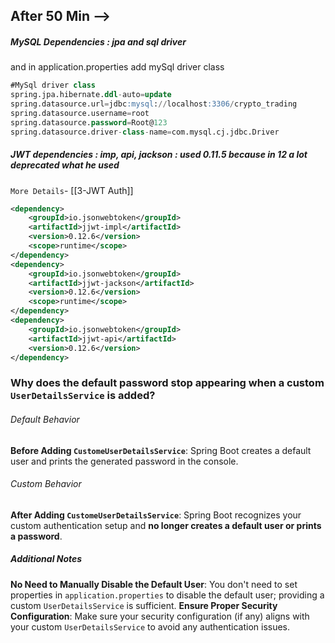 ## After 50 Min -->

##### MySQL Dependencies : jpa and sql driver
and in application.properties add mySql driver class
```sql
#MySql driver class  
spring.jpa.hibernate.ddl-auto=update  
spring.datasource.url=jdbc:mysql://localhost:3306/crypto_trading  
spring.datasource.username=root  
spring.datasource.password=Root@123  
spring.datasource.driver-class-name=com.mysql.cj.jdbc.Driver
```

##### JWT dependencies : imp, api, jackson : used 0.11.5 because in 12 a lot deprecated what he used
`More Details`- [[3-JWT Auth]]
```xml
<dependency>  
    <groupId>io.jsonwebtoken</groupId>  
    <artifactId>jjwt-impl</artifactId>  
    <version>0.12.6</version>  
    <scope>runtime</scope>  
</dependency>  
<dependency>  
    <groupId>io.jsonwebtoken</groupId>  
    <artifactId>jjwt-jackson</artifactId>  
    <version>0.12.6</version>  
    <scope>runtime</scope>  
</dependency>  
<dependency>  
    <groupId>io.jsonwebtoken</groupId>  
    <artifactId>jjwt-api</artifactId>  
    <version>0.12.6</version>  
</dependency>
```
### Why does the default password stop appearing when a custom `UserDetailsService` is added?
###### Default Behavior
**Before Adding `CustomeUserDetailsService`**: Spring Boot creates a default user and prints the generated password in the console.
###### Custom Behavior
**After Adding `CustomeUserDetailsService`**: Spring Boot recognizes your custom authentication setup and **no longer creates a default user or prints a password**.
##### Additional Notes
 **No Need to Manually Disable the Default User**: You don't need to set properties in `application.properties` to disable the default user; providing a custom `UserDetailsService` is sufficient.
**Ensure Proper Security Configuration**: Make sure your security configuration (if any) aligns with your custom `UserDetailsService` to avoid any authentication issues.